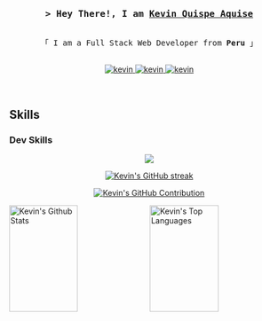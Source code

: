 <h3 align="center">
        <samp>&gt; Hey There!, I am
                <b><a target="_blank" href="https://www.kevincarlosqa.dev/">Kevin Quispe Aquise</a></b>
        </samp>
</h3>


<p align="center"> 
  <samp>
<!--     <a href="https://www.google.com/search?q=Saif+Al+Siam">「 Google Me 」</a> -->
    <br>
    「 I am a Full Stack Web Developer from <b>Peru</b> 」
    <br>
    <br>
  </samp>
</p>

<p align="center">
 <a href="https://www.kevincarlosqa.dev/" target="_blank">
  <img src="https://img.shields.io/badge/Website-DC143C?style=for-the-badge&logo=medium&logoColor=white" alt="kevin" />
 </a>
 <a href="https://www.linkedin.com/in/kevin-quispe-aquise/" target="_blank">
  <img src="https://img.shields.io/badge/LinkedIn-0077B5?style=for-the-badge&logo=linkedin&logoColor=white" alt="kevin"/>
 </a>
 <a href="https://www.instagram.com/kevincarlosqa/" target="_blank">
  <img src="https://img.shields.io/badge/Instagram-fe4164?style=for-the-badge&logo=instagram&logoColor=white" alt="kevin" />
 </a> 

</p>
<br />

## Skills
### Dev Skills

<p align="center">
  <a href="https://skillicons.dev">
    <img src="https://skillicons.dev/icons?i=html,css,js,react,nextjs,ruby,rails,tailwind,threejs,postgres,emotion,vscode" />
  </a>
</p>

<p align="center">
  <a href="https://github.com/Kevincarlosqa">
    <img src="https://github-readme-streak-stats.herokuapp.com/?user=Kevincarlosqa&theme=radical&border=7F3FBF&background=0D1117" alt="Kevin's GitHub streak"/>
  </a>
</p>

<p align="center">
  <a href="[https://github.com/alsiam](https://github.com/Kevincarlosqa)">
    <img src="https://github-profile-summary-cards.vercel.app/api/cards/profile-details?username=Kevincarlosqa&theme=radical" alt="Kevin's GitHub Contribution"/>
  </a>
</p>

<a> 
    <a href="https://github.com/Kevincarlosqa"><img alt="Kevin's Github Stats" src="https://denvercoder1-github-readme-stats.vercel.app/api?username=Kevincarlosqa&show_icons=true&count_private=true&theme=react&border_color=7F3FBF&bg_color=0D1117&title_color=F85D7F&icon_color=F8D866" height="192px" width="49.5%"/></a>
  <a href="https://github.com/Kevincarlosqa"><img alt="Kevin's Top Languages" src="https://denvercoder1-github-readme-stats.vercel.app/api/top-langs/?username=Kevincarlosqa&langs_count=6&layout=compact&theme=react&border_color=7F3FBF&bg_color=0D1117&title_color=F85D7F&icon_color=F8D866" height="192px" width="49.5%"/></a>
  <br/>
</a>



<!--
**Kevincarlosqa/Kevincarlosqa** is a ✨ _special_ ✨ repository because its `README.md` (this file) appears on your GitHub profile.

Here are some ideas to get you started:

- 🔭 I’m currently working on ...
- 🌱 I’m currently learning ...
- 👯 I’m looking to collaborate on ...
- 🤔 I’m looking for help with ...
- 💬 Ask me about ...
- 📫 How to reach me: ...
- 😄 Pronouns: ...
- ⚡ Fun fact: ...
-->
